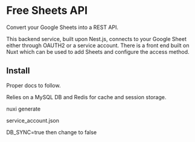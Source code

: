 # Free Sheets API
Convert your Google Sheets into a REST API.

This backend service, built upon Nest.js, connects to your Google Sheet either through OAUTH2 
or a service account. There is a front end built on Nuxt which can be used to add 
Sheets and configure the access method.

## Install
Proper docs to follow.

Relies on a MySQL DB and Redis for cache and session storage.

nuxi generate

service_account.json

DB_SYNC=true then change to false
